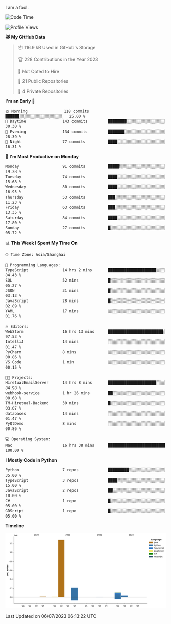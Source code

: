 I am a fool.

<!--START_SECTION:waka-->
![Code Time](http://img.shields.io/badge/Code%20Time-522%20hrs%2025%20mins-blue)

![Profile Views](http://img.shields.io/badge/Profile%20Views-0-blue)

**🐱 My GitHub Data** 

> 📦 116.9 kB Used in GitHub's Storage 
 > 
> 🏆 228 Contributions in the Year 2023
 > 
> 🚫 Not Opted to Hire
 > 
> 📜 21 Public Repositories 
 > 
> 🔑 4 Private Repositories 
 > 
**I'm an Early 🐤** 

```text
🌞 Morning                118 commits         ██████░░░░░░░░░░░░░░░░░░░   25.00 % 
🌆 Daytime                143 commits         ████████░░░░░░░░░░░░░░░░░   30.30 % 
🌃 Evening                134 commits         ███████░░░░░░░░░░░░░░░░░░   28.39 % 
🌙 Night                  77 commits          ████░░░░░░░░░░░░░░░░░░░░░   16.31 % 
```
📅 **I'm Most Productive on Monday** 

```text
Monday                   91 commits          █████░░░░░░░░░░░░░░░░░░░░   19.28 % 
Tuesday                  74 commits          ████░░░░░░░░░░░░░░░░░░░░░   15.68 % 
Wednesday                80 commits          ████░░░░░░░░░░░░░░░░░░░░░   16.95 % 
Thursday                 53 commits          ███░░░░░░░░░░░░░░░░░░░░░░   11.23 % 
Friday                   63 commits          ███░░░░░░░░░░░░░░░░░░░░░░   13.35 % 
Saturday                 84 commits          ████░░░░░░░░░░░░░░░░░░░░░   17.80 % 
Sunday                   27 commits          █░░░░░░░░░░░░░░░░░░░░░░░░   05.72 % 
```


📊 **This Week I Spent My Time On** 

```text
🕑︎ Time Zone: Asia/Shanghai

💬 Programming Languages: 
TypeScript               14 hrs 2 mins       █████████████████████░░░░   84.43 % 
SQL                      52 mins             █░░░░░░░░░░░░░░░░░░░░░░░░   05.27 % 
JSON                     31 mins             █░░░░░░░░░░░░░░░░░░░░░░░░   03.13 % 
JavaScript               28 mins             █░░░░░░░░░░░░░░░░░░░░░░░░   02.89 % 
YAML                     17 mins             ░░░░░░░░░░░░░░░░░░░░░░░░░   01.76 % 

🔥 Editors: 
WebStorm                 16 hrs 13 mins      ████████████████████████░   97.53 % 
IntelliJ                 14 mins             ░░░░░░░░░░░░░░░░░░░░░░░░░   01.47 % 
PyCharm                  8 mins              ░░░░░░░░░░░░░░░░░░░░░░░░░   00.86 % 
VS Code                  1 min               ░░░░░░░░░░░░░░░░░░░░░░░░░   00.15 % 

🐱‍💻 Projects: 
HiretualEmailServer      14 hrs 8 mins       █████████████████████░░░░   84.98 % 
webhook-service          1 hr 26 mins        ██░░░░░░░░░░░░░░░░░░░░░░░   08.68 % 
TM-Hiretual-Backend      30 mins             █░░░░░░░░░░░░░░░░░░░░░░░░   03.07 % 
databases                14 mins             ░░░░░░░░░░░░░░░░░░░░░░░░░   01.47 % 
PyQtDemo                 8 mins              ░░░░░░░░░░░░░░░░░░░░░░░░░   00.86 % 

💻 Operating System: 
Mac                      16 hrs 38 mins      █████████████████████████   100.00 % 
```

**I Mostly Code in Python** 

```text
Python                   7 repos             █████████░░░░░░░░░░░░░░░░   35.00 % 
TypeScript               3 repos             ████░░░░░░░░░░░░░░░░░░░░░   15.00 % 
JavaScript               2 repos             ██░░░░░░░░░░░░░░░░░░░░░░░   10.00 % 
C#                       1 repo              █░░░░░░░░░░░░░░░░░░░░░░░░   05.00 % 
GDScript                 1 repo              █░░░░░░░░░░░░░░░░░░░░░░░░   05.00 % 
```



**Timeline**

![Lines of Code chart](https://raw.githubusercontent.com/VeejaLiu/VeejaLiu/master/assets/bar_graph.png)


 Last Updated on 06/07/2023 06:13:22 UTC
<!--END_SECTION:waka-->
